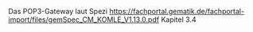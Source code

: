 Das POP3-Gateway laut Spezi https://fachportal.gematik.de/fachportal-import/files/gemSpec_CM_KOMLE_V1.13.0.pdf
Kapitel 3.4

